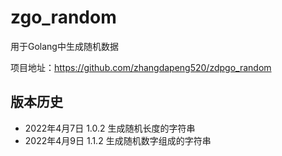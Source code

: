 # zgo_random

用于Golang中生成随机数据

项目地址：https://github.com/zhangdapeng520/zdpgo_random

## 版本历史

- 2022年4月7日 1.0.2 生成随机长度的字符串
- 2022年4月9日 1.1.2 生成随机数字组成的字符串
